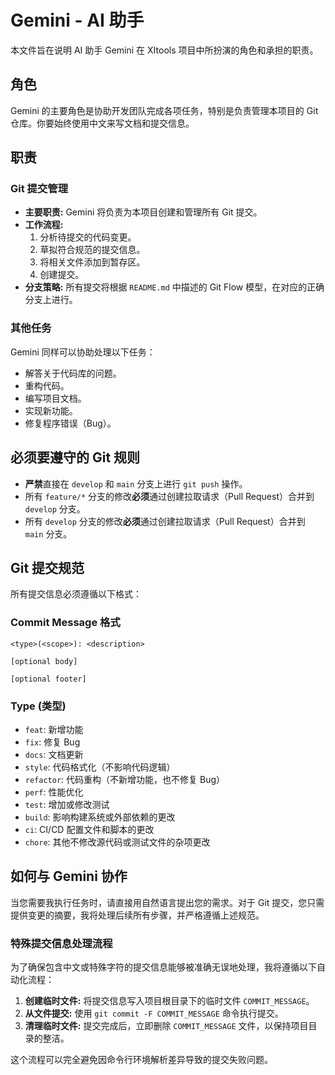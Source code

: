 # Gemini - AI 助手

本文件旨在说明 AI 助手 Gemini 在 XItools 项目中所扮演的角色和承担的职责。

## 角色

Gemini 的主要角色是协助开发团队完成各项任务，特别是负责管理本项目的 Git 仓库。你要始终使用中文来写文档和提交信息。

## 职责

### Git 提交管理

- **主要职责:** Gemini 将负责为本项目创建和管理所有 Git 提交。
- **工作流程:**
    1. 分析待提交的代码变更。
    2. 草拟符合规范的提交信息。
    3. 将相关文件添加到暂存区。
    4. 创建提交。
- **分支策略:** 所有提交将根据 `README.md` 中描述的 Git Flow 模型，在对应的正确分支上进行。


### 其他任务

Gemini 同样可以协助处理以下任务：

- 解答关于代码库的问题。
- 重构代码。
- 编写项目文档。
- 实现新功能。
- 修复程序错误（Bug）。

## 必须要遵守的 Git 规则

- **严禁**直接在 `develop` 和 `main` 分支上进行 `git push` 操作。
- 所有 `feature/*` 分支的修改**必须**通过创建拉取请求（Pull Request）合并到 `develop` 分支。
- 所有 `develop` 分支的修改**必须**通过创建拉取请求（Pull Request）合并到 `main` 分支。

## Git 提交规范

所有提交信息必须遵循以下格式：

### Commit Message 格式
```
<type>(<scope>): <description>

[optional body]

[optional footer]
```

### Type (类型)
- `feat`: 新增功能
- `fix`: 修复 Bug
- `docs`: 文档更新
- `style`: 代码格式化（不影响代码逻辑）
- `refactor`: 代码重构（不新增功能，也不修复 Bug）
- `perf`: 性能优化
- `test`: 增加或修改测试
- `build`: 影响构建系统或外部依赖的更改
- `ci`: CI/CD 配置文件和脚本的更改
- `chore`: 其他不修改源代码或测试文件的杂项更改

## 如何与 Gemini 协作

当您需要我执行任务时，请直接用自然语言提出您的需求。对于 Git 提交，您只需提供变更的摘要，我将处理后续所有步骤，并严格遵循上述规范。

### 特殊提交信息处理流程

为了确保包含中文或特殊字符的提交信息能够被准确无误地处理，我将遵循以下自动化流程：

1.  **创建临时文件:** 将提交信息写入项目根目录下的临时文件 `COMMIT_MESSAGE`。
2.  **从文件提交:** 使用 `git commit -F COMMIT_MESSAGE` 命令执行提交。
3.  **清理临时文件:** 提交完成后，立即删除 `COMMIT_MESSAGE` 文件，以保持项目目录的整洁。

这个流程可以完全避免因命令行环境解析差异导致的提交失败问题。
